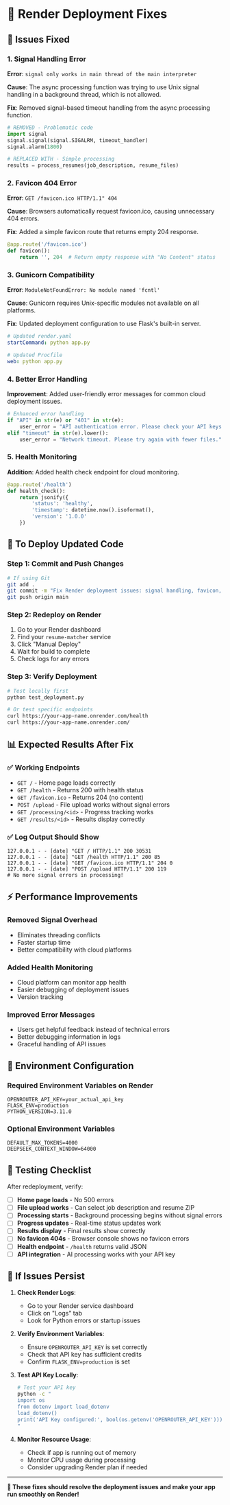 # 🚀 Render Deployment Fixes

## 🐛 Issues Fixed

### 1. **Signal Handling Error**
**Error**: `signal only works in main thread of the main interpreter`

**Cause**: The async processing function was trying to use Unix signal handling in a background thread, which is not allowed.

**Fix**: Removed signal-based timeout handling from the async processing function.

```python
# REMOVED - Problematic code
import signal
signal.signal(signal.SIGALRM, timeout_handler)
signal.alarm(1800)

# REPLACED WITH - Simple processing
results = process_resumes(job_description, resume_files)
```

### 2. **Favicon 404 Error**
**Error**: `GET /favicon.ico HTTP/1.1" 404`

**Cause**: Browsers automatically request favicon.ico, causing unnecessary 404 errors.

**Fix**: Added a simple favicon route that returns empty 204 response.

```python
@app.route('/favicon.ico')
def favicon():
    return '', 204  # Return empty response with "No Content" status
```

### 3. **Gunicorn Compatibility**
**Error**: `ModuleNotFoundError: No module named 'fcntl'`

**Cause**: Gunicorn requires Unix-specific modules not available on all platforms.

**Fix**: Updated deployment configuration to use Flask's built-in server.

```yaml
# Updated render.yaml
startCommand: python app.py

# Updated Procfile  
web: python app.py
```

### 4. **Better Error Handling**
**Improvement**: Added user-friendly error messages for common cloud deployment issues.

```python
# Enhanced error handling
if "API" in str(e) or "401" in str(e):
    user_error = "API authentication error. Please check your API keys."
elif "timeout" in str(e).lower():
    user_error = "Network timeout. Please try again with fewer files."
```

### 5. **Health Monitoring**
**Addition**: Added health check endpoint for cloud monitoring.

```python
@app.route('/health')
def health_check():
    return jsonify({
        'status': 'healthy',
        'timestamp': datetime.now().isoformat(),
        'version': '1.0.0'
    })
```

## 🔄 To Deploy Updated Code

### Step 1: Commit and Push Changes
```bash
# If using Git
git add .
git commit -m "Fix Render deployment issues: signal handling, favicon, error handling"
git push origin main
```

### Step 2: Redeploy on Render
1. Go to your Render dashboard
2. Find your `resume-matcher` service
3. Click "Manual Deploy" 
4. Wait for build to complete
5. Check logs for any errors

### Step 3: Verify Deployment
```bash
# Test locally first
python test_deployment.py

# Or test specific endpoints
curl https://your-app-name.onrender.com/health
curl https://your-app-name.onrender.com/
```

## 📊 Expected Results After Fix

### ✅ **Working Endpoints**
- `GET /` - Home page loads correctly
- `GET /health` - Returns 200 with health status
- `GET /favicon.ico` - Returns 204 (no content)
- `POST /upload` - File upload works without signal errors
- `GET /processing/<id>` - Progress tracking works
- `GET /results/<id>` - Results display correctly

### ✅ **Log Output Should Show**
```
127.0.0.1 - - [date] "GET / HTTP/1.1" 200 30531
127.0.0.1 - - [date] "GET /health HTTP/1.1" 200 85
127.0.0.1 - - [date] "GET /favicon.ico HTTP/1.1" 204 0
127.0.0.1 - - [date] "POST /upload HTTP/1.1" 200 119
# No more signal errors in processing!
```

## ⚡ Performance Improvements

### **Removed Signal Overhead**
- Eliminates threading conflicts
- Faster startup time
- Better compatibility with cloud platforms

### **Added Health Monitoring**
- Cloud platform can monitor app health
- Easier debugging of deployment issues
- Version tracking

### **Improved Error Messages**
- Users get helpful feedback instead of technical errors
- Better debugging information in logs
- Graceful handling of API issues

## 🔧 Environment Configuration

### **Required Environment Variables on Render**
```
OPENROUTER_API_KEY=your_actual_api_key
FLASK_ENV=production
PYTHON_VERSION=3.11.0
```

### **Optional Environment Variables**
```
DEFAULT_MAX_TOKENS=4000
DEEPSEEK_CONTEXT_WINDOW=64000
```

## 🎯 Testing Checklist

After redeployment, verify:

- [ ] **Home page loads** - No 500 errors
- [ ] **File upload works** - Can select job description and resume ZIP
- [ ] **Processing starts** - Background processing begins without signal errors
- [ ] **Progress updates** - Real-time status updates work
- [ ] **Results display** - Final results show correctly
- [ ] **No favicon 404s** - Browser console shows no favicon errors
- [ ] **Health endpoint** - `/health` returns valid JSON
- [ ] **API integration** - AI processing works with your API key

## 🚨 If Issues Persist

1. **Check Render Logs**:
   - Go to your Render service dashboard
   - Click on "Logs" tab
   - Look for Python errors or startup issues

2. **Verify Environment Variables**:
   - Ensure `OPENROUTER_API_KEY` is set correctly
   - Check that API key has sufficient credits
   - Confirm `FLASK_ENV=production` is set

3. **Test API Key Locally**:
   ```bash
   # Test your API key
   python -c "
   import os
   from dotenv import load_dotenv
   load_dotenv()
   print('API Key configured:', bool(os.getenv('OPENROUTER_API_KEY')))
   "
   ```

4. **Monitor Resource Usage**:
   - Check if app is running out of memory
   - Monitor CPU usage during processing
   - Consider upgrading Render plan if needed

---

**🎉 These fixes should resolve the deployment issues and make your app run smoothly on Render!**